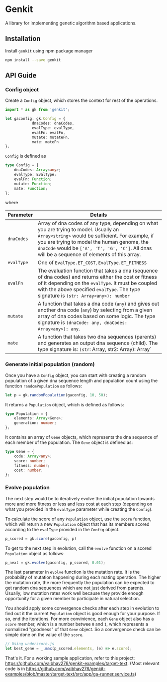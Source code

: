 # Genkit

A library for implementing genetic algorithm based applications.

## Installation

Install `genkit` using npm package manager

```sh
npm install --save genkit
```

## API Guide

### Config object

Create a `Config` object, which stores the context for rest of the operations.

```typescript
import * as gk from 'genkit';

let gaconfig: gk.Config = {
            dnaCodes: dnaCodes,
            evalType: evalType,
            evalFn: evalFn,
            mutate: mutateFn,
            mate: mateFn
};
```

`Config` is defined as

```typescript
type Config = {
    dnaCodes: Array<any>;
    evalType: EvalType;
    evalFn: Function;
    mutate: Function;
    mate: Function;
};
```

where

| Parameter  | Details                                                                                                                                                                                                                                                                                    |
| ---------- | ------------------------------------------------------------------------------------------------------------------------------------------------------------------------------------------------------------------------------------------------------------------------------------------ |
| `dnaCodes` | Array of dna codes of any type, depending on what you are trying to model. Usually an `Array<string>` would be sufficient. For example, if you are trying to model the human genome, the `dnaCode` would be `['A', 'T', 'G', 'C']`. All dnas will be a sequence of elements of this array. |
| `evalType` | One of `EvalType.ET_COST`, `EvalType.ET_FITNESS`                                                                                                                                                                                                                                           |
| `evalFn`   | The evaluation function that takes a dna (sequence of dna codes) and returns either the cost or fitness of it depending on the `evalType`. It must be coupled with the above specified `evalType`. The type signature is `(str: Array<any>): number`                                       |
| `mutate`   | A function that takes a dna code (`any`) and gives out another dna code (`any`) by selecting from a given array of dna codes based on some logic. The type signature is `(dnaCode: any, dnaCodes: Array<any>): any`.                                                                       |
| `mate`     | A function that takes two dna sequences (parents) and generates an output dna sequence (child). The type signature is: `(str`: Array<any>, str2: Array<any>): Array<any>`                                                                                                                  |

### Generate initial population (random)

Once you have a `Config` object, you can start with creating a random population of a given dna sequence length and population count using the function `randomPopulation` as follows:

```typescript
let p = gk.randomPopulation(gaconfig, 10, 50);
```

It returns a `Population` object, which is defined as follows:

```typescript
type Population = {
    elements: Array<Gene>;
    generation: number;
};

```

It contains an array of `Gene` objects, which represents the dna sequence of each member of the population. The `Gene` object is defined as:

```typescript
type Gene = {
    code: Array<any>;
    score: number;
    fitness: number;
    cost: number;
};

```

### Evolve population

The next step would be to iteratively evolve the initial population towards more and more fitness or less and less cost at each step (depending on what you provided in the `evalType` parameter while creating the `Config`).

To calculate the score of any `Population` object, use the `score` function, which will return a new `Population` object that has its members scored according to the `evalType` provided in the `Config` object.

```typescript
p_scored = gk.score(gaconfig, p)
```

To get to the next step in evolution, call the `evolve` function on a scored `Population` object as follows:

```typescript
p_next = gk.evolve(gaconfig, p_scored, 0.01);
```

The last parameter in `evolve` function is the mutation rate. It is the probability of mutation happening during each mating operation. The higher the mutation rate, the more frequently the population can be expected to get random dna sequences which are not just derived from parents. Usually, low mutation rates work well because they provide enough opportunity for a given member to participate in natural selection.

You should apply some convergence checks after each step in evolution to find out it the current `Population` object is good enough for your purpose. If so, end the iterations. For more convinience, each `Gene` object also has a `score` member, which is a number betwee `0` and `1`, which represents a normalized "goodness" of that `Gene` object. So a convergence check can be simple done on the value of the `score`.

```typescript
// Using underscore.js
let best_gene = _.max(p_scored.elements, (e) => e.score);
```

That's it. For a working sample application, refer to this project: https://github.com/vaibhav276/genkit-examples/target-text. (Most relevant code is in https://github.com/vaibhav276/genkit-examples/blob/master/target-text/src/app/ga-runner.service.ts)




